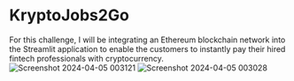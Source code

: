 # KryptoJobs2Go
For this challenge, I will be integrating an Ethereum blockchain network into the Streamlit application to enable the customers to instantly pay their hired fintech professionals with cryptocurrency.
![Screenshot 2024-04-05 003121](https://github.com/Nanya29/KryptoJobs2Go/assets/136400952/31bb8e21-37b7-4ac5-a133-ea8bf07cb459)
![Screenshot 2024-04-05 003028](https://github.com/Nanya29/KryptoJobs2Go/assets/136400952/f80b32df-b924-4646-844b-3a9c79bbdce8)
